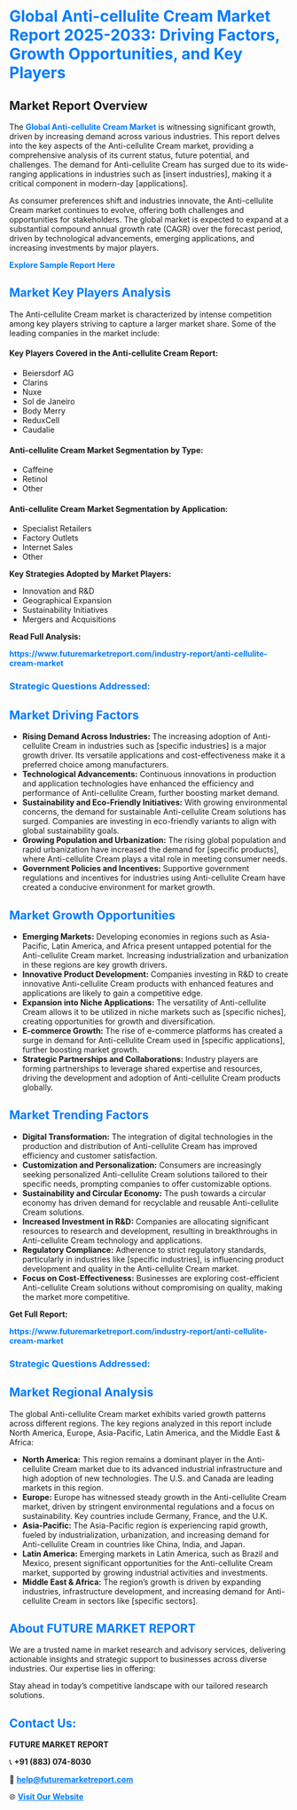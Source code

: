 <h1 style="color: #007BFF;">Global Anti-cellulite Cream Market Report 2025-2033: Driving Factors, Growth Opportunities, and Key Players</h1>

<section id="overview">
<h2>Market Report Overview</h2>
<p>The <a href="https://www.futuremarketreport.com/industry-report/anti-cellulite-cream-market" style="color: #007BFF; text-decoration: none;"><strong>Global Anti-cellulite Cream Market</strong></a> is witnessing significant growth, driven by increasing demand across various industries. This report delves into the key aspects of the Anti-cellulite Cream market, providing a comprehensive analysis of its current status, future potential, and challenges. The demand for Anti-cellulite Cream has surged due to its wide-ranging applications in industries such as [insert industries], making it a critical component in modern-day [applications].</p>
<p>As consumer preferences shift and industries innovate, the Anti-cellulite Cream market continues to evolve, offering both challenges and opportunities for stakeholders. The global market is expected to expand at a substantial compound annual growth rate (CAGR) over the forecast period, driven by technological advancements, emerging applications, and increasing investments by major players.</p>
</section>

<section id="overview">
<p><a href="https://www.futuremarketreport.com/request-sample/reportId=62390" style="color: #007BFF; text-decoration: none;"><strong>Explore Sample Report Here</strong></a></p>
</section>

<section id="key-players">
<h2 style="color: #007BFF;">Market Key Players Analysis</h2>
<p>The Anti-cellulite Cream market is characterized by intense competition among key players striving to capture a larger market share. Some of the leading companies in the market include:</p>
<h4>Key Players Covered in the Anti-cellulite Cream Report:</h4>
<ul><li>Beiersdorf AG</li><li>Clarins</li><li>Nuxe</li><li>Sol de Janeiro</li><li>Body Merry</li><li>ReduxCell</li><li>Caudalie</li></ul>
<h4>Anti-cellulite Cream Market Segmentation by Type:</h4>
<ul><li>Caffeine</li><li>Retinol</li><li>Other</li></ul>

<h4>Anti-cellulite Cream Market Segmentation by Application:</h4>
<ul><li>Specialist Retailers</li><li>Factory Outlets</li><li>Internet Sales</li><li>Other</li></ul>
<p><strong>Key Strategies Adopted by Market Players:</strong></p>
<ul>
<li>Innovation and R&D</li>
<li>Geographical Expansion</li>
<li>Sustainability Initiatives</li>
<li>Mergers and Acquisitions</li>
</ul>
</section>

<section>
<p><strong>Read Full Analysis: </strong></p><a href="https://www.futuremarketreport.com/industry-report/anti-cellulite-cream-market" style="color: #007BFF; text-decoration: none;"><strong>https://www.futuremarketreport.com/industry-report/anti-cellulite-cream-market</strong></a>
<h3 style="color: #007BFF;">Strategic Questions Addressed:</h3>
</section>

<section id="driving-factors">
<h2 style="color: #007BFF;">Market Driving Factors</h2>
<ul>
<li><strong>Rising Demand Across Industries:</strong> The increasing adoption of Anti-cellulite Cream in industries such as [specific industries] is a major growth driver. Its versatile applications and cost-effectiveness make it a preferred choice among manufacturers.</li>
<li><strong>Technological Advancements:</strong> Continuous innovations in production and application technologies have enhanced the efficiency and performance of Anti-cellulite Cream, further boosting market demand.</li>
<li><strong>Sustainability and Eco-Friendly Initiatives:</strong> With growing environmental concerns, the demand for sustainable Anti-cellulite Cream solutions has surged. Companies are investing in eco-friendly variants to align with global sustainability goals.</li>
<li><strong>Growing Population and Urbanization:</strong> The rising global population and rapid urbanization have increased the demand for [specific products], where Anti-cellulite Cream plays a vital role in meeting consumer needs.</li>
<li><strong>Government Policies and Incentives:</strong> Supportive government regulations and incentives for industries using Anti-cellulite Cream have created a conducive environment for market growth.</li>
</ul>
</section>

<section id="growth-opportunities">
<h2 style="color: #007BFF;">Market Growth Opportunities</h2>
<ul>
<li><strong>Emerging Markets:</strong> Developing economies in regions such as Asia-Pacific, Latin America, and Africa present untapped potential for the Anti-cellulite Cream market. Increasing industrialization and urbanization in these regions are key growth drivers.</li>
<li><strong>Innovative Product Development:</strong> Companies investing in R&D to create innovative Anti-cellulite Cream products with enhanced features and applications are likely to gain a competitive edge.</li>
<li><strong>Expansion into Niche Applications:</strong> The versatility of Anti-cellulite Cream allows it to be utilized in niche markets such as [specific niches], creating opportunities for growth and diversification.</li>
<li><strong>E-commerce Growth:</strong> The rise of e-commerce platforms has created a surge in demand for Anti-cellulite Cream used in [specific applications], further boosting market growth.</li>
<li><strong>Strategic Partnerships and Collaborations:</strong> Industry players are forming partnerships to leverage shared expertise and resources, driving the development and adoption of Anti-cellulite Cream products globally.</li>
</ul>
</section>

<section id="trending-factors">
<h2 style="color: #007BFF;">Market Trending Factors</h2>
<ul>
<li><strong>Digital Transformation:</strong> The integration of digital technologies in the production and distribution of Anti-cellulite Cream has improved efficiency and customer satisfaction.</li>
<li><strong>Customization and Personalization:</strong> Consumers are increasingly seeking personalized Anti-cellulite Cream solutions tailored to their specific needs, prompting companies to offer customizable options.</li>
<li><strong>Sustainability and Circular Economy:</strong> The push towards a circular economy has driven demand for recyclable and reusable Anti-cellulite Cream solutions.</li>
<li><strong>Increased Investment in R&D:</strong> Companies are allocating significant resources to research and development, resulting in breakthroughs in Anti-cellulite Cream technology and applications.</li>
<li><strong>Regulatory Compliance:</strong> Adherence to strict regulatory standards, particularly in industries like [specific industries], is influencing product development and quality in the Anti-cellulite Cream market.</li>
<li><strong>Focus on Cost-Effectiveness:</strong> Businesses are exploring cost-efficient Anti-cellulite Cream solutions without compromising on quality, making the market more competitive.</li>
</ul>
</section>

<section>
<p><strong>Get Full Report: </strong></p><a href="https://www.futuremarketreport.com/industry-report/anti-cellulite-cream-market" style="color: #007BFF; text-decoration: none;"><strong>https://www.futuremarketreport.com/industry-report/anti-cellulite-cream-market</strong></a>
<h3 style="color: #007BFF;">Strategic Questions Addressed:</h3>
</section>


<section id="regional-analysis">
<h2 style="color: #007BFF;">Market Regional Analysis</h2>
<p>The global Anti-cellulite Cream market exhibits varied growth patterns across different regions. The key regions analyzed in this report include North America, Europe, Asia-Pacific, Latin America, and the Middle East & Africa:</p>
<ul>
<li><strong>North America:</strong> This region remains a dominant player in the Anti-cellulite Cream market due to its advanced industrial infrastructure and high adoption of new technologies. The U.S. and Canada are leading markets in this region.</li>
<li><strong>Europe:</strong> Europe has witnessed steady growth in the Anti-cellulite Cream market, driven by stringent environmental regulations and a focus on sustainability. Key countries include Germany, France, and the U.K.</li>
<li><strong>Asia-Pacific:</strong> The Asia-Pacific region is experiencing rapid growth, fueled by industrialization, urbanization, and increasing demand for Anti-cellulite Cream in countries like China, India, and Japan.</li>
<li><strong>Latin America:</strong> Emerging markets in Latin America, such as Brazil and Mexico, present significant opportunities for the Anti-cellulite Cream market, supported by growing industrial activities and investments.</li>
<li><strong>Middle East & Africa:</strong> The region’s growth is driven by expanding industries, infrastructure development, and increasing demand for Anti-cellulite Cream in sectors like [specific sectors].</li>
</ul>
</section>

<footer>
<h2 style="color: #007BFF;">About FUTURE MARKET REPORT</h2>
<p>We are a trusted name in market research and advisory services, delivering actionable insights and strategic support to businesses across diverse industries. Our expertise lies in offering:</p>

<p>Stay ahead in today’s competitive landscape with our tailored research solutions.</p>

<h2 style="color: #007BFF;">Contact Us:</h2>
<p><strong>FUTURE MARKET REPORT</strong></p>
<p>📞 <strong>+91 (883) 074-8030</strong></p>
<p>📧 <strong><a href="mailto:help@futuremarketreport.com" style="color: #007BFF;">help@futuremarketreport.com</a></strong></p>
<p>🌐 <strong><a href="https://www.futuremarketreport.com/" style="color: #007BFF;">Visit Our Website</a></strong></p>
</footer>